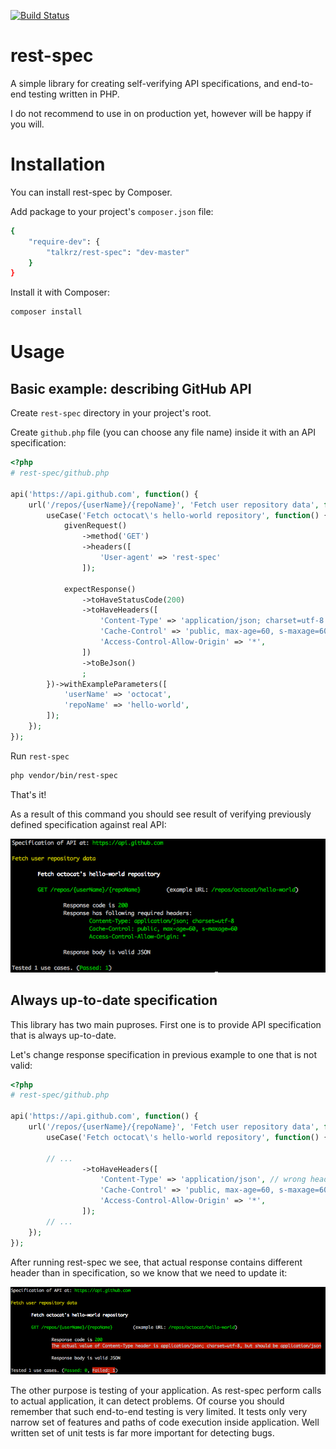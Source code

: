 [![Build Status](https://travis-ci.org/talkrz/rest-spec.svg?branch=master)](https://travis-ci.org/talkrz/rest-spec)
# rest-spec

A simple library for creating self-verifying API specifications, and end-to-end testing written in PHP.

I do not recommend to use in on production yet, however will be happy if you will.

# Installation

You can install rest-spec by Composer.

Add package to your project's `composer.json` file:

```bash
{
    "require-dev": {
        "talkrz/rest-spec": "dev-master"
    }
}
```

Install it with Composer:
```bash
composer install
```

# Usage

## Basic example: describing GitHub API

Create `rest-spec` directory in your project's root.

Create `github.php` file (you can choose any file name) inside it with an API specification:

```php
<?php
# rest-spec/github.php

api('https://api.github.com', function() {
    url('/repos/{userName}/{repoName}', 'Fetch user repository data', function() {
        useCase('Fetch octocat\'s hello-world repository', function() {
            givenRequest()
                ->method('GET')
                ->headers([
                    'User-agent' => 'rest-spec'
                ]);

            expectResponse()
                ->toHaveStatusCode(200)
                ->toHaveHeaders([
                    'Content-Type' => 'application/json; charset=utf-8',
                    'Cache-Control' => 'public, max-age=60, s-maxage=60',
                    'Access-Control-Allow-Origin' => '*',
                ])
                ->toBeJson()
                ;
        })->withExampleParameters([
            'userName' => 'octocat',
            'repoName' => 'hello-world',
        ]);
    });
});

```

Run `rest-spec`
```bash
php vendor/bin/rest-spec
```

That's it!

As a result of this command you should see result of verifying previously defined specification against real API:

![alt text](https://raw.githubusercontent.com/talkrz/rest-spec/master/docs/rest-spec.png "rest-spec example result")

## Always up-to-date specification

This library has two main puproses. First one is to provide API specification that is always up-to-date.

Let's change response specification in previous example to one that is not valid:
```php
<?php
# rest-spec/github.php

api('https://api.github.com', function() {
    url('/repos/{userName}/{repoName}', 'Fetch user repository data', function() {
        useCase('Fetch octocat\'s hello-world repository', function() {

        // ...
                ->toHaveHeaders([
                    'Content-Type' => 'application/json', // wrong header!
                    'Cache-Control' => 'public, max-age=60, s-maxage=60',
                    'Access-Control-Allow-Origin' => '*',
                ]);
        // ...
    });
});

```

After running rest-spec we see, that actual response contains different header than in specification, so we know that we need to update it:

![alt text](https://raw.githubusercontent.com/talkrz/rest-spec/master/docs/rest-spec-invalid.png "rest-spec example result")


The other purpose is testing of your application. As rest-spec perform calls to actual application, it can detect problems.
Of course you should remember that such end-to-end testing is very limited.  It tests only very narrow set of features and paths of code execution inside application. Well written set of unit tests is far more important for detecting bugs.
